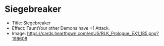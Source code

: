 # Siegebreaker
- Title:  Siegebreaker
- Effect:  TauntYour other Demons have +1 Attack.
- Image:  https://cards.hearthpwn.com/enUS/RLK_Prologue_EX1_185.png?198608
